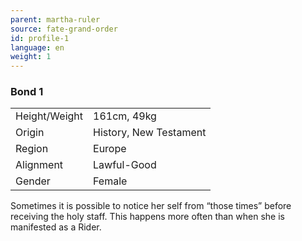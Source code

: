 ```yaml
---
parent: martha-ruler
source: fate-grand-order
id: profile-1
language: en
weight: 1
---
```


### Bond 1

<table>
  <tr><td>Height/Weight</td><td>161cm, 49kg</td></tr>
  <tr><td>Origin</td><td>History, New Testament</td></tr>
  <tr><td>Region</td><td>Europe</td></tr>
  <tr><td>Alignment</td><td>Lawful-Good</td></tr>
  <tr><td>Gender</td><td>Female</td></tr>
</table>

Sometimes it is possible to notice her self from “those times” before receiving the holy staff. This happens more often than when she is manifested as a Rider.
